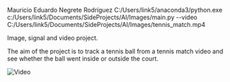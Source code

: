 Mauricio Eduardo Negrete Rodríguez
C:/Users/link5/anaconda3/python.exe c:/Users/link5/Documents/SideProjects/AI/Images/main.py --video C:/Users/link5/Documents/SideProjects/AI/Images/tennis_match.mp4

Image, signal and video project.

The aim of the project is to track a tennis ball from a tennis match video and see whether the ball went inside or outside the court.

![Video](images/test.gif)
